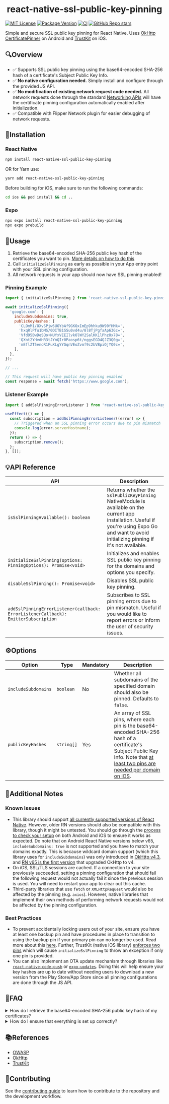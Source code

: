 <h1 align="center">react-native-ssl-public-key-pinning</h1>

[![MIT License](https://img.shields.io/github/license/frw/react-native-ssl-public-key-pinning)](LICENSE)
[![Package Version](https://img.shields.io/npm/v/react-native-ssl-public-key-pinning)](https://www.npmjs.com/package/react-native-ssl-public-key-pinning)
[![CI](https://github.com/frw/react-native-ssl-public-key-pinning/actions/workflows/ci.yml/badge.svg?branch=main)](https://github.com/frw/react-native-ssl-public-key-pinning/actions/workflows/ci.yml)
[![GitHub Repo stars](https://img.shields.io/github/stars/frw/react-native-ssl-public-key-pinning?style=social)](https://github.com/frw/react-native-ssl-public-key-pinning)

Simple and secure SSL public key pinning for React Native. Uses [OkHttp CertificatePinner](https://square.github.io/okhttp/4.x/okhttp/okhttp3/-certificate-pinner/) on Android and [TrustKit](https://github.com/datatheorem/TrustKit) on iOS.

## 🔍Overview

- ✅ Supports SSL public key pinning using the base64-encoded SHA-256 hash of a certificate's Subject Public Key Info.
- ✅ **No native configuration needed.** Simply install and configure through the provided JS API.
- ✅ **No modification of existing network request code needed.** All network requests done through the standard [Networking APIs](https://reactnative.dev/docs/network) will have the certificate pinning configuration automatically enabled after initialization.
- ✅ Compatible with Flipper Network plugin for easier debugging of network requests.

## 🧰Installation

### React Native
```sh
npm install react-native-ssl-public-key-pinning
```
OR for Yarn use:
```sh
yarn add react-native-ssl-public-key-pinning
```
Before building for iOS, make sure to run the following commands:
```sh
cd ios && pod install && cd ..
```

### Expo
```sh
npx expo install react-native-ssl-public-key-pinning
npx expo prebuild
```

## 🚀Usage

1. Retrieve the base64-encoded SHA-256 public key hash of the certificates you want to pin. [More details on how to do this](#public-key-hash)
2. Call `initializeSslPinning` as early as possible in your App entry point with your SSL pinning configuration.
3. All network requests in your app should now have SSL pinning enabled!

### Pinning Example

```js
import { initializeSslPinning } from 'react-native-ssl-public-key-pinning';

await initializeSslPinning({
  'google.com': {
    includeSubdomains: true,
    publicKeyHashes: [
      'CLOmM1/OXvSPjw5UOYbAf9GKOxImEp9hhku9W90fHMk=',
      'hxqRlPTu1bMS/0DITB1SSu0vd4u/8l8TjPgfaAp63Gc=',
      'Vfd95BwDeSQo+NUYxVEEIlvkOlWY2SalKK1lPhzOx78=',
      'QXnt2YHvdHR3tJYmQIr0Paosp6t/nggsEGD4QJZ3Q0g=',
      'mEflZT5enoR1FuXLgYYGqnVEoZvmf9c2bVBpiOjYQ0c=',
    ],
  },
});

// ...

// This request will have public key pinning enabled
const response = await fetch('https://www.google.com');
```

### Listener Example
```js
import { addSslPinningErrorListener } from 'react-native-ssl-public-key-pinning';

useEffect(() => {
  const subscription = addSslPinningErrorListener((error) => {
    // Triggered when an SSL pinning error occurs due to pin mismatch
    console.log(error.serverHostname);
  });
  return () => {
    subscription.remove();
  };
}, []);
```

## 💡API Reference
|API|Description|
|--|--|
|`isSslPinningAvailable(): boolean`|Returns whether the `SslPublicKeyPinning` NativeModule is available on the current app installation. Useful if you're using Expo Go and want to avoid initializing pinning if it's not available.|
|`initializeSslPinning(options: PinningOptions): Promise<void>`|Initializes and enables SSL public key pinning for the domains and options you specify.|
|`disableSslPinning(): Promise<void>`|Disables SSL public key pinning.|
|`addSslPinningErrorListener(callback: ErrorListenerCallback): EmitterSubscription`|Subscribes to SSL pinning errors due to pin mismatch. Useful if you would like to report errors or inform the user of security issues.|

## ⚙️Options

|Option|Type|Mandatory|Description|
|--|--|--|--|
|`includeSubdomains`|`boolean`|No|Whether all subdomains of the specified domain should also be pinned. Defaults to `false`.|
|`publicKeyHashes`|`string[]`|Yes|An array of SSL pins, where each pin is the base64-encoded SHA-256 hash of a certificate's Subject Public Key Info. Note that [at least two pins are needed per domain on iOS](#additional-notes).|

## 📝Additional Notes

### Known Issues
- This library should support [all currently supported versions of React Native](https://github.com/reactwg/react-native-releases#which-versions-are-currently-supported). However, older RN versions should also be compatible with this library, though it might be untested. You should go through the [process to check your setup](#check-setup) on both Android and iOS to ensure it works as expected. Do note that on Android React Native versions below v65, `includeSubdomains: true` is not supported and you have to match your domains exactly. This is because wildcard domain support (which this library uses for `includeSubdomains`) was only introduced in [OkHttp v4.3](https://square.github.io/okhttp/changelogs/changelog_4x/#version-430), and [RN v65 is the first version](https://github.com/facebook/react-native/releases/tag/v0.65.0) that upgraded OkHttp to v4.
- On iOS, SSL/TLS sessions are cached. If a connection to your site previously succeeded, setting a pinning configuration that should fail the following request would not actually fail it since the previous session is used. You will need to restart your app to clear out this cache.
- Third-party libraries that use `fetch` or `XMLHttpRequest` would also be affected by the pinning (e.g. `axios`). However, native libraries that implement their own methods of performing network requests would not be affected by the pinning configuration.

### Best Practices
- To prevent accidentally locking users out of your site, ensure you have at least one backup pin and have procedures in place to transition to using the backup pin if your primary pin can no longer be used. Read more about this [here](https://github.com/datatheorem/TrustKit/blob/master/docs/getting-started.md#always-provide-at-least-one-backup-pin). Further, TrustKit (native iOS library) [enforces two pins](https://github.com/datatheorem/TrustKit/commit/7a8b422216e29df400603fb969ab24af17c6856a) which will cause `initializeSslPinning` to throw an exception if only one pin is provided. 
- You can also implement an OTA update mechanism through libraries like [`react-native-code-push`](https://github.com/microsoft/react-native-code-push) or [`expo-updates`](https://docs.expo.dev/versions/latest/sdk/updates/). Doing this will help ensure your key hashes are up to date without needing users to download a new version from the Play Store/App Store since all pinning configurations are done through the JS API.


## 🤔FAQ

<details id="public-key-hash">
  <summary>How do I retrieve the base64-encoded SHA-256 public key hash of my certificates?</summary>

  ### OpenSSL CLI
  
  #### Server
  
  Run the following command, replacing `<hostname>` with your server's hostname.
  
  ```sh
  echo | openssl s_client -servername <hostname> -connect <hostname>:443 2>/dev/null | openssl x509 -pubkey -noout | openssl pkey -pubin -outform DER | openssl dgst -sha256 -binary | openssl enc -base64
  ```
  
  #### Certificate file
  
  ```sh
  openssl x509 -in certificate.crt -pubkey -noout | openssl pkey -pubin -outform der | openssl dgst -sha256 -binary | openssl enc -base64
  ```
  
  ### SSL Labs
  
  If your site is accessible publicly, you can use https://www.ssllabs.com/ssltest/index.html to retrieve the public key hash of your certificates.
  
  ![ssllabs](https://user-images.githubusercontent.com/1888212/224491992-f315c9b0-1cd5-4ad1-a02a-b32a9fc52493.jpg)
  
</details>

<details id="check-setup">
  <summary>How do I ensure that everything is set up correctly?</summary>
  
  An easy way to test you've set everything up correctly is by temporarily providing the wrong public key hashes to `initializeSslPinning`. For example:
  
```
await initializeSslPinning({
  'google.com': {
    includeSubdomains: true,
    publicKeyHashes: [
      'AAAAAAAAAAAAAAAAAAAAAAAAAAAAAAAAAAAAAAAAAAA=',
      'BBBBBBBBBBBBBBBBBBBBBBBBBBBBBBBBBBBBBBBBBBB=',
    ],
  },
});

// ...

// This request should fail with an error
const response = await fetch('https://www.google.com');
```

Any requests you make to the pinned domain should fail since the server is not providing certificates that match your hashes. You can then switch back to the correct public key hashes while leaving everything else the same, and once you ensure the requests succeed again you'll know you've set it all up correctly!
  
</details>

## 📚References

- [OWASP](https://owasp.org/www-community/controls/Certificate_and_Public_Key_Pinning)
- [OkHttp](https://square.github.io/okhttp/4.x/okhttp/okhttp3/-certificate-pinner/)
- [TrustKit](https://github.com/datatheorem/TrustKit/blob/master/docs/getting-started.md)

## 🤝Contributing

See the [contributing guide](CONTRIBUTING.md) to learn how to contribute to the repository and the development workflow.
